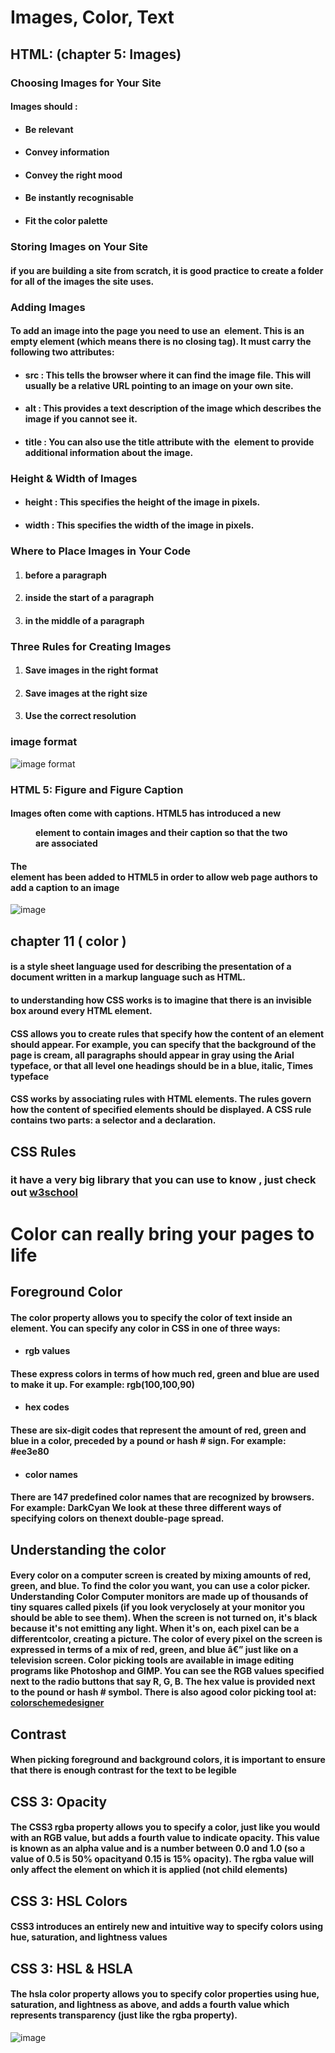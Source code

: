 #  Images, Color, Text

## HTML: (chapter 5: Images)

### Choosing Images for Your Site
#### Images should :
- #### Be relevant
- #### Convey information
- #### Convey the right mood
- #### Be instantly recognisable
- #### Fit the color palette

### Storing Images on Your Site
#### if you are building a site from scratch, it is good practice to create a folder for all of the images the site uses.

### Adding Images
#### To add an image into the page you need to use an <img> element. This is an empty element (which means there is no closing tag). It must carry the following two attributes:
- #### src : This tells the browser where it can find the image file. This will usually be a relative URL pointing to an image on your own site.
- #### alt : This provides a text description of the image which describes the image if you cannot see it.
- #### title : You can also use the title attribute with the <img> element to provide additional information about the image.

### Height & Width of Images 
- #### height : This specifies the height of the image in pixels.
- #### width : This specifies the width of the image in pixels.

### Where to Place Images in Your Code
1. #### before a paragraph
2. #### inside the start of a paragraph
3. #### in the middle of a paragraph

### Three Rules for Creating Images
1. #### Save images in the right format
2. #### Save images at the right size
3. #### Use the correct resolution

### image format
![image format](https://img.pagecloud.com/wAegMZSQrxtIBtV-i7jBCW-Ho7Y=/1000x0/filters:no_upscale()/blogmerge/cf67f56e-00e6-48c0-a1a4-31a8e3baf0de.jpeg)

### HTML 5: Figure and Figure Caption
#### Images often come with captions. HTML5 has introduced a new <figure> element to contain images and their caption  so that the two are associated
#### The <figcaption> element has been added to HTML5 in order to allow web page authors to add a caption to an image

![image](https://user-images.githubusercontent.com/79092103/110122447-505aef00-7dc8-11eb-993f-da07eddb9cdd.png)

## chapter 11 ( color )

####  is a style sheet language used for describing the presentation of a document written in a markup language such as HTML.
#### to understanding how CSS works is to imagine that there is an invisible box around every HTML element.
#### CSS allows you to create rules that specify how the content of an element should appear. For example, you can specify that the background of the page is cream, all paragraphs should appear in gray using the Arial typeface, or that all level one headings should be in a blue, italic, Times typeface

#### CSS works by associating rules with HTML elements. The rules govern how the content of specified elements should be displayed. A CSS rule contains two parts: a selector and a declaration.

## CSS Rules
### it have a very big library that you can use to know , just check out [w3school](https://www.w3schools.com/w3css/defaulT.asp)

# Color can really bring your pages to life

## Foreground Color
#### The color property allows you to specify the color of text inside an element. You can specify any color in CSS in one of three ways:
* #### rgb values
#### These express colors in terms of how much red, green and blue are used to make it up. For example: rgb(100,100,90)
* #### hex codes
#### These are six-digit codes that represent the amount of red, green and blue in a color, preceded by a pound or hash # sign. For example: #ee3e80
* #### color names
#### There are 147 predefined color names that are recognized by browsers. For example: DarkCyan We look at these three different ways of specifying colors on thenext double-page spread.
## Understanding the color
#### Every color on a computer screen is created by mixing amounts of red, green, and blue. To find the color you want, you can use a color picker. Understanding Color Computer monitors are made up of thousands of tiny squares called pixels (if you look veryclosely at your monitor you should be able to see them). When the screen is not turned on, it's black because it's not  emitting any light. When it's on, each pixel can be a differentcolor, creating a picture. The color of every pixel on the screen is expressed in terms of  a mix of red, green, and blue â€” just like on a television screen. Color picking tools are available in image editing programs like Photoshop and GIMP. You can see the RGB values specified next to the radio buttons that say R, G, B. The hex value is provided next to the pound or hash # symbol. There is also agood color picking tool at: [colorschemedesigner](https://paletton.com/#uid=1000u0kllllaFw0g0qFqFg0w0aF)

## Contrast
#### When picking foreground and background colors, it is important to ensure that there is enough contrast for the text to be legible

## CSS 3: Opacity
#### The CSS3 rgba property allows you to specify a color, just like you would with an RGB value, but adds a fourth value to indicate opacity. This value is known as an alpha value and is a number between 0.0 and 1.0 (so a value of 0.5 is 50% opacityand 0.15 is 15% opacity). The rgba value will only affect the element on which it is applied (not child elements)

## CSS 3: HSL Colors
#### CSS3 introduces an entirely new and intuitive way to specify colors using hue, saturation, and lightness values

## CSS 3: HSL & HSLA
#### The hsla color property allows you to specify color properties using hue, saturation, and lightness as above, and adds a fourth value which represents transparency (just like the rgba property).

![image](https://user-images.githubusercontent.com/79092103/110123124-2eae3780-7dc9-11eb-8ce0-681f9f7a4f14.png)
